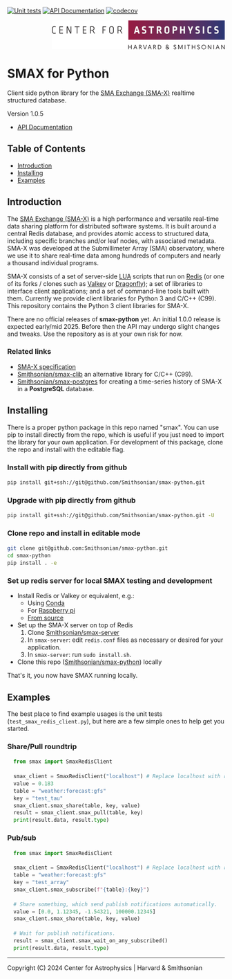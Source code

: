 [![Unit tests](https://github.com/Smithsonian/sma-python-redis-client/actions/workflows/test.yml/badge.svg)](https://github.com/Smithsonian/sma-python-redis-client/actions/workflows/test.yml)
[![API Documentation](https://github.com/Smithsonian/sma-python-redis-client/actions/workflows/docs.yml/badge.svg)](https://github.com/Smithsonian/sma-python-redis-client/actions/workflows/docs.yml)
[![codecov](https://codecov.io/gh/Smithsonian/smax-python/graph/badge.svg?token=BTEFMR9W4F)](https://codecov.io/gh/Smithsonian/smax-python)

<picture>
  <source srcset="resources/CfA-logo-dark.png" alt="CfA logo" media="(prefers-color-scheme: dark)"/>
  <source srcset="resources/CfA-logo.png" alt="CfA logo" media="(prefers-color-scheme: light)"/>
  <img src="resources/CfA-logo.png" alt="CfA logo" width="400" height="67" align="right"/>
</picture>
<br clear="all">

# SMAX for Python 

Client side python library for the [SMA Exchange (SMA-X)](https://docs.google.com/document/d/1eYbWDClKkV7JnJxv4MxuNBNV47dFXuUWu7C4Ve_YTf0/edit?usp=sharing) realtime structured database.

Version 1.0.5

- [API Documentation](https://smithsonian.github.io/smax-python/)
 

## Table of Contents

 - [Introduction](#introduction)
 - [Installing](#installing)
 - [Examples](#examples)

<a name="introduction"></a>
## Introduction

The [SMA Exchange (SMA-X)](https://docs.google.com/document/d/1eYbWDClKkV7JnJxv4MxuNBNV47dFXuUWu7C4Ve_YTf0/edit?usp=sharing) 
is a high performance and versatile real-time data sharing platform for distributed software systems. It is built 
around a central Redis database, and provides atomic access to structured data, including specific branches and/or 
leaf nodes, with associated metadata. SMA-X was developed at the Submillimeter Array (SMA) observatory, where we use 
it to share real-time data among hundreds of computers and nearly a thousand individual programs.

SMA-X consists of a set of server-side [LUA](https://lua.org/) scripts that run on [Redis](https://redis.io) (or one 
of its forks / clones such as [Valkey](https://valkey.io) or [Dragonfly](https://dragonfly.io)); a set of libraries to 
interface client applications; and a set of command-line tools built with them. Currently we provide client libraries 
for Python 3 and C/C++ (C99). This repository contains the Python 3 client libraries for SMA-X.

There are no official releases of __smax-python__ yet. An initial 1.0.0 release is expected early/mid 2025. 
Before then the API may undergo slight changes and tweaks. Use the repository as is at your own risk for now.

### Related links

 - [SMA-X specification](https://docs.google.com/document/d/1eYbWDClKkV7JnJxv4MxuNBNV47dFXuUWu7C4Ve_YTf0/edit?usp=sharing)
 - [Smithsonian/smax-clib](https://github.com/Smithsonian/smax-clib) an alternative library for C/C++ (C99).
 - [Smithsonian/smax-postgres](https://github.com/Smithsonian/smax-postgres) for creating a time-series history of 
   SMA-X in a __PostgreSQL__ database.


<a name="introduction"></a>
## Installing
There is a proper python package in this repo named "smax".  You can use pip to install
directly from the repo, which is useful if you just need to import the library for your
own application. For development of this package, clone the repo and install with the 
editable flag. 

### Install with pip directly from github
```bash
pip install git+ssh://git@github.com/Smithsonian/smax-python.git
```
### Upgrade with pip directly from github
```bash
pip install git+ssh://git@github.com/Smithsonian/smax-python.git -U
```

### Clone repo and install in editable mode
```bash
git clone git@github.com:Smithsonian/smax-python.git
cd smax-python
pip install . -e
```

### Set up redis server for local SMAX testing and development
* Install Redis or Valkey or equivalent, e.g.:
  * Using [Conda](https://anaconda.org/conda-forge/redis-server)
  * For [Raspberry pi](https://redis.io/topics/ARM)
  * [From source](https://redis.io/topics/quickstart)
* Set up the SMA-X server on top of Redis
  1. Clone [Smithsonian/smax-server](https://github.com/Smithsonian/smax-server)
  2. In `smax-server`: edit `redis.conf` files as necessary or desired for your application.
  3. In `smax-server`: run `sudo install.sh`.
* Clone this repo ([Smithsonian/smax-python](https://github.com/Smithsonian/smax-python)) locally

That's it, you now have SMAX running locally.


<a name="examples"></a>
## Examples

The best place to find example usages is the unit tests (`test_smax_redis_client.py`), but here are 
a few simple ones to help get you started.

### Share/Pull roundtrip
```python
  from smax import SmaxRedisClient

  smax_client = SmaxRedisClient("localhost") # Replace localhost with redis hostname or IP.
  value = 0.183
  table = "weather:forecast:gfs"
  key = "test_tau"
  smax_client.smax_share(table, key, value)
  result = smax_client.smax_pull(table, key)
  print(result.data, result.type)
```
### Pub/sub

```python
  from smax import SmaxRedisClient

  smax_client = SmaxRedisClient("localhost") # Replace localhost with redis hostname or IP.
  table = "weather:forecast:gfs"
  key = "test_array"
  smax_client.smax_subscribe(f"{table}:{key}")

  # Share something, which send publish notifications automatically.
  value = [0.0, 1.12345, -1.54321, 100000.12345]
  smax_client.smax_share(table, key, value)

  # Wait for publish notifications.
  result = smax_client.smax_wait_on_any_subscribed()
  print(result.data, result.type)
```

------------------------------------------------------------------------------
Copyright (C) 2024 Center for Astrophysics \| Harvard \& Smithsonian

